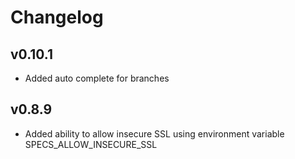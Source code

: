 # Changelog

## v0.10.1

* Added auto complete for branches

## v0.8.9

* Added ability to allow insecure SSL using environment variable SPECS_ALLOW_INSECURE_SSL
